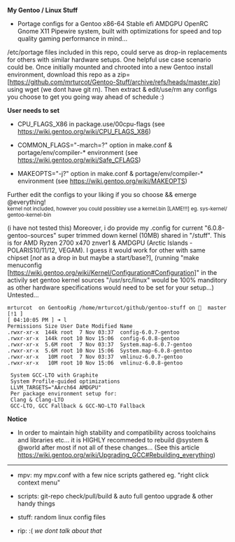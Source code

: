 **My Gentoo / Linux Stuff**

  - Portage configs for a Gentoo x86-64 Stable efi AMDGPU OpenRC Gnome X11 Pipewire system, built with optimizations for speed and top quality gaming performance in mind... 
 
 /etc/portage files included in this repo, could serve as drop-in replacements for others with similar hardware setups. One helpful use case scenario could be. Once initially mounted and chrooted into a new Gentoo install environment, download this repo as a zip=[https://github.com/mrturcot/Gentoo-Stuff/archive/refs/heads/master.zip] using wget (we dont have git rn). Then extract & edit/use/rm any configs you choose to get you going way ahead of schedule :)

**User needs to set**  
 
  - CPU_FLAGS_X86 in package.use/00cpu-flags (see https://wiki.gentoo.org/wiki/CPU_FLAGS_X86)  

  - COMMON_FLAGS="-march=?" option in make.conf & portage/env/compiler-* environment (see https://wiki.gentoo.org/wiki/Safe_CFLAGS)  

  - MAKEOPTS="-j?" option in make.conf & portage/env/compiler-* environment (see https://wiki.gentoo.org/wiki/MAKEOPTS)   


Further edit the configs to your liking if you so choose && emerge @everything!  
<sub>kernel not included, however you could possibley use a kernel.bin [LAME!!!] eg. sys-kernel/
gentoo-kernel-bin</sub>   

(i have not tested this) Moreover, i do provide my .config for current "6.0.8-gentoo-sources" super trimmed down kernel (10MB) shared in "/stuff". This is for AMD Ryzen 2700 x470 znver1 & AMDGPU (Arctic Islands - POLARIS10/11/12, VEGAM). I guess it would work for other with same chipset [*not* as a drop in but maybe a start/base?], (running "make menuconfig [https://wiki.gentoo.org/wiki/Kernel/Configuration#Configuration]" in the activily set gentoo kernel sources "/usr/src/linux" would be 100% manditory as other hardware specifications would need to be set for your setup...) Untested...  

```
mrturcot  on GentooRig /home/mrturcot/github/gentoo-stuff on   master [!1 ]
[ 04:10:05 PM ] ➜ l
Permissions Size User Date Modified Name
.rwxr-xr-x  144k root  7 Nov 03:37  config-6.0.7-gentoo
.rwxr-xr-x  144k root 10 Nov 15:06  config-6.0.8-gentoo
.rwxr-xr-x  5.6M root  7 Nov 03:37  System.map-6.0.7-gentoo
.rwxr-xr-x  5.6M root 10 Nov 15:06  System.map-6.0.8-gentoo
.rwxr-xr-x   10M root  7 Nov 03:37  vmlinuz-6.0.7-gentoo
.rwxr-xr-x   10M root 10 Nov 15:06  vmlinuz-6.0.8-gentoo

 System GCC-LTO with Graphite  
 System Profile-guided optimizations  
 LLVM_TARGETS="AArch64 AMDGPU"  
 Per package environment setup for:  
 Clang & Clang-LTO  
 GCC-LTO, GCC Fallback & GCC-NO-LTO Fallback  
```

**Notice**
   - In order to maintain high stability and compatibility across toolchains and libraries etc... it is HIGHLY recommeded to rebuild @system & @world after most if not all of these changes...  (See this article https://wiki.gentoo.org/wiki/Upgrading_GCC#Rebuilding_everything)

------------------------------
 
 - mpv: my mpv.conf with a few nice scripts gathered eg. "right click context menu"  

 - scripts: git-repo check/pull/build & auto full gentoo upgrade & other handy things  

 - stuff: random linux config files  

 - rip: :( *we dont talk about that*  
